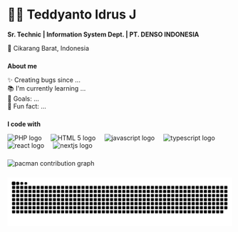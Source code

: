 
# 👨‍💻 Teddyanto Idrus J

**Sr. Technic | Information System Dept. | PT. DENSO INDONESIA**

📍 Cikarang Barat, Indonesia

###

**About me**
<p align="left">✨ Creating bugs since ...<br>📚 I'm currently learning ...<br>🎯 Goals: ...<br>🎲 Fun fact: ...</p>

###

**I code with**
<div align="left">
  <img src="https://cdn.jsdelivr.net/gh/devicons/devicon/icons/php/php-original.svg" height="40" alt="PHP logo"  />
  <img width="12" />
  <img src="https://cdn.jsdelivr.net/gh/devicons/devicon/icons/html5/html5-original.svg" height="40" alt="HTML 5 logo"  />
  <img width="12" />
  <img src="https://cdn.jsdelivr.net/gh/devicons/devicon/icons/javascript/javascript-original.svg" height="40" alt="javascript logo"  />
  <img width="12" />
  <img src="https://cdn.jsdelivr.net/gh/devicons/devicon/icons/typescript/typescript-original.svg" height="40" alt="typescript logo"  />
  <img width="12" />
  <img src="https://cdn.jsdelivr.net/gh/devicons/devicon/icons/react/react-original.svg" height="40" alt="react logo"  />
  <img width="12" />
  <img src="https://cdn.jsdelivr.net/gh/devicons/devicon/icons/nextjs/nextjs-original.svg" height="40" alt="nextjs logo"  />
</div>

###

<picture>
  <source media="(prefers-color-scheme: dark)" srcset="https://raw.githubusercontent.com/DNIA-Teddyanto/DNIA-Teddyanto/output/pacman-contribution-graph-dark.svg">
  <source media="(prefers-color-scheme: light)" srcset="https://raw.githubusercontent.com/DNIA-Teddyanto/DNIA-Teddyanto/output/pacman-contribution-graph.svg">
  <img alt="pacman contribution graph" src="https://raw.githubusercontent.com/DNIA-Teddyanto/DNIA-Teddyanto/output/pacman-contribution-graph.svg">
</picture>

###

<img src="https://raw.githubusercontent.com/DNIA-Teddyanto/DNIA-Teddyanto/output/snake.svg" alt="Snake animation" />

###
